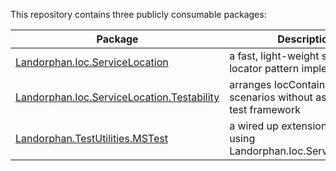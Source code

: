 This repository contains three publicly consumable packages:


| Package                                                                                            | Description                                                                 |
| -------------------------------------------------------------------------------------------------- | --------------------------------------------------------------------------- |
| [Landorphan.Ioc.ServiceLocation](/api/Landorphan.Ioc.ServiceLocation.html)                         | a fast, light-weight service locator pattern implementation                 |
| [Landorphan.Ioc.ServiceLocation.Testability](/api/Landorphan.Ioc.ServiceLocation.Testability.html) | arranges IocContainers for test scenarios without assuming a test framework |
| [Landorphan.TestUtilities.MSTest](/api/Landorphan.TestUtilities.html)                              | a wired up extension for MSTest using Landorphan.Ioc.ServiceLocation        |
